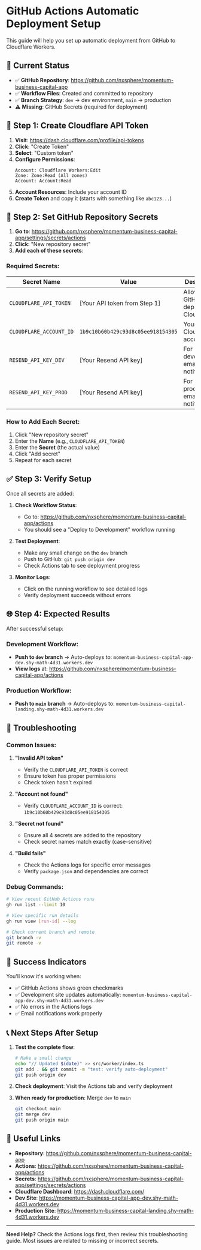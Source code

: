 # GitHub Actions Automatic Deployment Setup

This guide will help you set up automatic deployment from GitHub to Cloudflare Workers.

## 🚀 **Current Status**

- ✅ **GitHub Repository**: https://github.com/nxsphere/momentum-business-capital-app
- ✅ **Workflow Files**: Created and committed to repository
- ✅ **Branch Strategy**: `dev` → dev environment, `main` → production
- ⚠️ **Missing**: GitHub Secrets (required for deployment)

## 🔑 **Step 1: Create Cloudflare API Token**

1. **Visit**: https://dash.cloudflare.com/profile/api-tokens
2. **Click**: "Create Token"
3. **Select**: "Custom token"
4. **Configure Permissions**:
   ```
   Account: Cloudflare Workers:Edit
   Zone: Zone:Read (All zones)
   Account: Account:Read
   ```
5. **Account Resources**: Include your account ID
6. **Create Token** and copy it (starts with something like `abc123...`)

## 🔧 **Step 2: Set GitHub Repository Secrets**

1. **Go to**: https://github.com/nxsphere/momentum-business-capital-app/settings/secrets/actions
2. **Click**: "New repository secret"
3. **Add each of these secrets**:

### Required Secrets:

| Secret Name | Value | Description |
|-------------|-------|-------------|
| `CLOUDFLARE_API_TOKEN` | [Your API token from Step 1] | Allows GitHub to deploy to Cloudflare |
| `CLOUDFLARE_ACCOUNT_ID` | `1b9c10b60b429c93d8c05ee918154305` | Your Cloudflare account ID |
| `RESEND_API_KEY_DEV` | [Your Resend API key] | For development email notifications |
| `RESEND_API_KEY_PROD` | [Your Resend API key] | For production email notifications |

### How to Add Each Secret:
1. Click "New repository secret"
2. Enter the **Name** (e.g., `CLOUDFLARE_API_TOKEN`)
3. Enter the **Secret** (the actual value)
4. Click "Add secret"
5. Repeat for each secret

## ✅ **Step 3: Verify Setup**

Once all secrets are added:

1. **Check Workflow Status**:
   - Go to: https://github.com/nxsphere/momentum-business-capital-app/actions
   - You should see a "Deploy to Development" workflow running

2. **Test Deployment**:
   - Make any small change on the `dev` branch
   - Push to GitHub: `git push origin dev`
   - Check Actions tab to see deployment progress

3. **Monitor Logs**:
   - Click on the running workflow to see detailed logs
   - Verify deployment succeeds without errors

## 🌐 **Step 4: Expected Results**

After successful setup:

### Development Workflow:
- **Push to `dev` branch** → Auto-deploys to: `momentum-business-capital-app-dev.shy-math-4d31.workers.dev`
- **View logs** at: https://github.com/nxsphere/momentum-business-capital-app/actions

### Production Workflow:
- **Push to `main` branch** → Auto-deploys to: `momentum-business-capital-landing.shy-math-4d31.workers.dev`

## 🐛 **Troubleshooting**

### Common Issues:

1. **"Invalid API token"**
   - Verify the `CLOUDFLARE_API_TOKEN` is correct
   - Ensure token has proper permissions
   - Check token hasn't expired

2. **"Account not found"**
   - Verify `CLOUDFLARE_ACCOUNT_ID` is correct: `1b9c10b60b429c93d8c05ee918154305`

3. **"Secret not found"**
   - Ensure all 4 secrets are added to the repository
   - Check secret names match exactly (case-sensitive)

4. **"Build fails"**
   - Check the Actions logs for specific error messages
   - Verify `package.json` and dependencies are correct

### Debug Commands:

```bash
# View recent GitHub Actions runs
gh run list --limit 10

# View specific run details
gh run view [run-id] --log

# Check current branch and remote
git branch -v
git remote -v
```

## 🎉 **Success Indicators**

You'll know it's working when:

- ✅ GitHub Actions shows green checkmarks
- ✅ Development site updates automatically: `momentum-business-capital-app-dev.shy-math-4d31.workers.dev`
- ✅ No errors in the Actions logs
- ✅ Email notifications work properly

## 📞 **Next Steps After Setup**

1. **Test the complete flow**:
   ```bash
   # Make a small change
   echo "// Updated $(date)" >> src/worker/index.ts
   git add . && git commit -m "test: verify auto-deployment"
   git push origin dev
   ```

2. **Check deployment**: Visit the Actions tab and verify deployment

3. **When ready for production**: Merge `dev` to `main`
   ```bash
   git checkout main
   git merge dev
   git push origin main
   ```

## 🔗 **Useful Links**

- **Repository**: https://github.com/nxsphere/momentum-business-capital-app
- **Actions**: https://github.com/nxsphere/momentum-business-capital-app/actions
- **Secrets**: https://github.com/nxsphere/momentum-business-capital-app/settings/secrets/actions
- **Cloudflare Dashboard**: https://dash.cloudflare.com/
- **Dev Site**: https://momentum-business-capital-app-dev.shy-math-4d31.workers.dev
- **Production Site**: https://momentum-business-capital-landing.shy-math-4d31.workers.dev

---

**Need Help?** Check the Actions logs first, then review this troubleshooting guide. Most issues are related to missing or incorrect secrets. 
